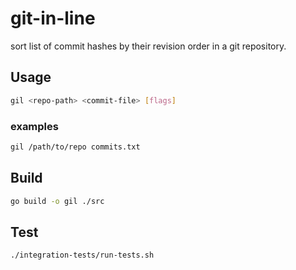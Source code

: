 # git-in-line

sort list of commit hashes by their revision order in a git repository.

## Usage

```bash
gil <repo-path> <commit-file> [flags]
```

### examples

```bash
gil /path/to/repo commits.txt
```

## Build

```bash
go build -o gil ./src
```

## Test

```bash
./integration-tests/run-tests.sh
```
